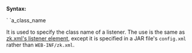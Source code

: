 **Syntax:**

<listener>  
`    `<listener-class>a_class_name</listener-class>  
</listener>

It is used to specify the class name of a listener. The use is the same
as [zk.xml's listener element]({{site.baseurl}}/zk_config_ref/the_listener_element),
except it is specified in a JAR file's `config.xml` rather than
`WEB-INF/zk.xml`.


